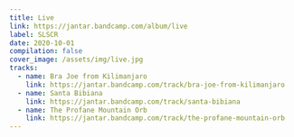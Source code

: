 ```yaml
---
title: Live
link: https://jantar.bandcamp.com/album/live
label: SLSCR
date: 2020-10-01
compilation: false
cover_image: /assets/img/live.jpg
tracks:
  - name: Bra Joe from Kilimanjaro
    link: https://jantar.bandcamp.com/track/bra-joe-from-kilimanjaro
  - name: Santa Bibiana
    link: https://jantar.bandcamp.com/track/santa-bibiana
  - name: The Profane Mountain Orb
    link: https://jantar.bandcamp.com/track/the-profane-mountain-orb
---
```


